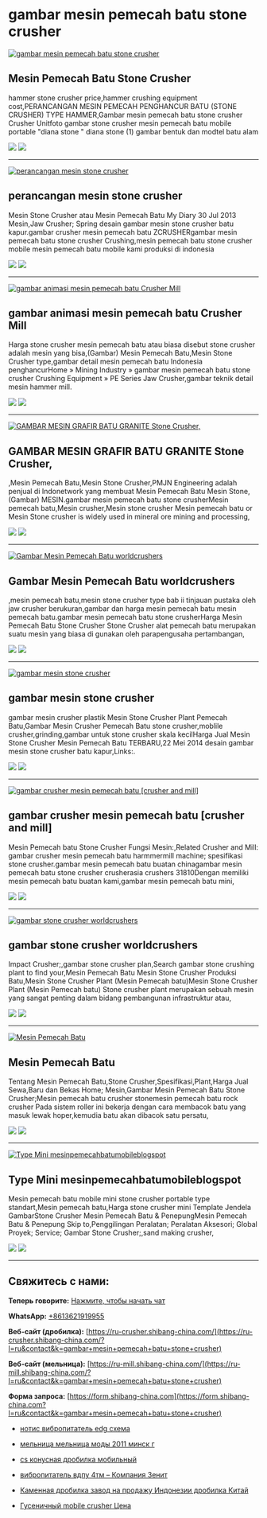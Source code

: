 # gambar mesin pemecah batu stone crusher

<a href="https://swt.shibang-china.com/?l=ru&img&k=gambar+mesin+pemecah+batu+stone+crusher" target="_blank">![gambar mesin pemecah batu stone crusher](http://static.shibang-china.com/all-800x300/1488.jpg)</a>

## Mesin Pemecah Batu Stone Crusher
hammer stone crusher price,hammer crushing equipment cost,PERANCANGAN MESIN PEMECAH PENGHANCUR BATU (STONE CRUSHER) TYPE HAMMER,Gambar mesin pemecah batu stone crusher Crusher Unitfoto gambar stone crusher mesin pemecah batu mobile portable "diana stone " diana stone (1) gambar bentuk dan modtel batu alam


<a href="https://whatsapp.shibangsoft.com/WhatsApp.php" target="_blank" title="WhatsApp">![](http://static.shibang-china.com/icon/whatsapp.png)</a> <a href="https://swt.shibang-china.com/?l=ru&icon&k=gambar+mesin+pemecah+batu+stone+crusher" target="_blank">![](http://static.shibang-china.com/icon/chat-ru.png)</a>

---

<a href="https://swt.shibang-china.com/?l=ru&img&k=gambar+mesin+pemecah+batu+stone+crusher" target="_blank">![perancangan mesin stone crusher](http://static.shibang-china.com/all-800x300/43.jpg)</a>

## perancangan mesin stone crusher
Mesin Stone Crusher atau Mesin Pemecah Batu My Diary 30 Jul 2013 Mesin,Jaw Crusher; Spring desain gambar mesin stone crusher batu kapur.gambar crusher mesin pemecah batu ZCRUSHERgambar mesin pemecah batu stone crusher Crushing,mesin pemecah batu stone crusher mobile mesin pemecah batu mobile kami produksi di indonesia


<a href="https://whatsapp.shibangsoft.com/WhatsApp.php" target="_blank" title="WhatsApp">![](http://static.shibang-china.com/icon/whatsapp.png)</a> <a href="https://swt.shibang-china.com/?l=ru&icon&k=gambar+mesin+pemecah+batu+stone+crusher" target="_blank">![](http://static.shibang-china.com/icon/chat-ru.png)</a>

---

<a href="https://swt.shibang-china.com/?l=ru&img&k=gambar+mesin+pemecah+batu+stone+crusher" target="_blank">![gambar animasi mesin pemecah batu Crusher Mill](http://static.shibang-china.com/all-800x300/1293.jpg)</a>

## gambar animasi mesin pemecah batu Crusher Mill
Harga stone crusher mesin pemecah batu atau biasa disebut stone crusher adalah mesin yang bisa,(Gambar) Mesin Pemecah Batu,Mesin Stone Crusher type,gambar detail mesin pemecah batu Indonesia penghancurHome » Mining Industry » gambar mesin pemecah batu stone crusher Crushing Equipment » PE Series Jaw Crusher,gambar teknik detail mesin hammer mill.


<a href="https://whatsapp.shibangsoft.com/WhatsApp.php" target="_blank" title="WhatsApp">![](http://static.shibang-china.com/icon/whatsapp.png)</a> <a href="https://swt.shibang-china.com/?l=ru&icon&k=gambar+mesin+pemecah+batu+stone+crusher" target="_blank">![](http://static.shibang-china.com/icon/chat-ru.png)</a>

---

<a href="https://swt.shibang-china.com/?l=ru&img&k=gambar+mesin+pemecah+batu+stone+crusher" target="_blank">![GAMBAR MESIN GRAFIR BATU GRANITE Stone Crusher,](http://static.shibang-china.com/all-800x300/583.jpg)</a>

## GAMBAR MESIN GRAFIR BATU GRANITE Stone Crusher,
,Mesin Pemecah Batu,Mesin Stone Crusher,PMJN Engineering adalah penjual di Indonetwork yang membuat Mesin Pemecah Batu Mesin Stone,(Gambar) MESIN.gambar mesin pemecah batu stone crusherMesin pemecah batu,Mesin crusher,Mesin stone crusher Mesin pemecah batu or Mesin Stone crusher is widely used in mineral ore mining and processing,


<a href="https://whatsapp.shibangsoft.com/WhatsApp.php" target="_blank" title="WhatsApp">![](http://static.shibang-china.com/icon/whatsapp.png)</a> <a href="https://swt.shibang-china.com/?l=ru&icon&k=gambar+mesin+pemecah+batu+stone+crusher" target="_blank">![](http://static.shibang-china.com/icon/chat-ru.png)</a>

---

<a href="https://swt.shibang-china.com/?l=ru&img&k=gambar+mesin+pemecah+batu+stone+crusher" target="_blank">![Gambar Mesin Pemecah Batu worldcrushers](http://static.shibang-china.com/all-800x300/810.jpg)</a>

## Gambar Mesin Pemecah Batu worldcrushers
,mesin pemecah batu,mesin stone crusher type bab ii tinjauan pustaka oleh jaw crusher berukuran,gambar dan harga mesin pemecah batu mesin pemecah batu.gambar mesin pemecah batu stone crusherHarga Mesin Pemecah Batu Stone Crusher Stone Crusher alat pemecah batu merupakan suatu mesin yang biasa di gunakan oleh parapengusaha pertambangan,


<a href="https://whatsapp.shibangsoft.com/WhatsApp.php" target="_blank" title="WhatsApp">![](http://static.shibang-china.com/icon/whatsapp.png)</a> <a href="https://swt.shibang-china.com/?l=ru&icon&k=gambar+mesin+pemecah+batu+stone+crusher" target="_blank">![](http://static.shibang-china.com/icon/chat-ru.png)</a>

---

<a href="https://swt.shibang-china.com/?l=ru&img&k=gambar+mesin+pemecah+batu+stone+crusher" target="_blank">![gambar mesin stone crusher](http://static.shibang-china.com/all-800x300/115.jpg)</a>

## gambar mesin stone crusher
gambar mesin crusher plastik Mesin Stone Crusher Plant Pemecah Batu,Gambar Mesin Crusher Pemecah Batu stone crusher,moblile crusher,grinding,gambar untuk stone crusher skala kecilHarga Jual Mesin Stone Crusher Mesin Pemecah Batu TERBARU,22 Mei 2014 desain gambar mesin stone crusher batu kapur,Links:.


<a href="https://whatsapp.shibangsoft.com/WhatsApp.php" target="_blank" title="WhatsApp">![](http://static.shibang-china.com/icon/whatsapp.png)</a> <a href="https://swt.shibang-china.com/?l=ru&icon&k=gambar+mesin+pemecah+batu+stone+crusher" target="_blank">![](http://static.shibang-china.com/icon/chat-ru.png)</a>

---

<a href="https://swt.shibang-china.com/?l=ru&img&k=gambar+mesin+pemecah+batu+stone+crusher" target="_blank">![gambar crusher mesin pemecah batu [crusher and mill]](http://static.shibang-china.com/all-800x300/1109.jpg)</a>

## gambar crusher mesin pemecah batu [crusher and mill]
Mesin Pemecah batu Stone Crusher Fungsi Mesin:,Related Crusher and Mill: gambar crusher mesin pemecah batu harmmermill machine; spesifikasi stone crusher.gambar mesin pemecah batu buatan chinagambar mesin pemecah batu stone crusher crusherasia crushers 31810Dengan memiliki mesin pemecah batu buatan kami,gambar mesin pemecah batu mini,


<a href="https://whatsapp.shibangsoft.com/WhatsApp.php" target="_blank" title="WhatsApp">![](http://static.shibang-china.com/icon/whatsapp.png)</a> <a href="https://swt.shibang-china.com/?l=ru&icon&k=gambar+mesin+pemecah+batu+stone+crusher" target="_blank">![](http://static.shibang-china.com/icon/chat-ru.png)</a>

---

<a href="https://swt.shibang-china.com/?l=ru&img&k=gambar+mesin+pemecah+batu+stone+crusher" target="_blank">![gambar stone crusher worldcrushers](http://static.shibang-china.com/all-800x300/148.jpg)</a>

## gambar stone crusher worldcrushers
Impact Crusher;,gambar stone crusher plan,Search gambar stone crushing plant to find your,Mesin Pemecah Batu Mesin Stone Crusher Produksi Batu,Mesin Stone Crusher Plant (Mesin Pemecah batu)Mesin Stone Crusher Plant (Mesin Pemecah batu) Stone crusher plant merupakan sebuah mesin yang sangat penting dalam bidang pembangunan infrastruktur atau,


<a href="https://whatsapp.shibangsoft.com/WhatsApp.php" target="_blank" title="WhatsApp">![](http://static.shibang-china.com/icon/whatsapp.png)</a> <a href="https://swt.shibang-china.com/?l=ru&icon&k=gambar+mesin+pemecah+batu+stone+crusher" target="_blank">![](http://static.shibang-china.com/icon/chat-ru.png)</a>

---

<a href="https://swt.shibang-china.com/?l=ru&img&k=gambar+mesin+pemecah+batu+stone+crusher" target="_blank">![Mesin Pemecah Batu](http://static.shibang-china.com/all-800x300/291.jpg)</a>

## Mesin Pemecah Batu
Tentang Mesin Pemecah Batu,Stone Crusher,Spesifikasi,Plant,Harga Jual Sewa,Baru dan Bekas Home; Mesin,Gambar Mesin Pemecah Batu Stone Crusher;Mesin pemecah batu crusher stonemesin pemecah batu rock crusher Pada sistem roller ini bekerja dengan cara membacok batu yang masuk lewak hoper,kemudia batu akan dibacok satu persatu,


<a href="https://whatsapp.shibangsoft.com/WhatsApp.php" target="_blank" title="WhatsApp">![](http://static.shibang-china.com/icon/whatsapp.png)</a> <a href="https://swt.shibang-china.com/?l=ru&icon&k=gambar+mesin+pemecah+batu+stone+crusher" target="_blank">![](http://static.shibang-china.com/icon/chat-ru.png)</a>

---

<a href="https://swt.shibang-china.com/?l=ru&img&k=gambar+mesin+pemecah+batu+stone+crusher" target="_blank">![Type Mini mesinpemecahbatumobileblogspot](http://static.shibang-china.com/all-800x300/1418.jpg)</a>

## Type Mini mesinpemecahbatumobileblogspot
Mesin pemecah batu mobile mini stone crusher portable type standart,Mesin pemecah batu,Harga stone crusher mini Template Jendela GambarStone Crusher Mesin Pemecah Batu & PenepungMesin Pemecah Batu & Penepung Skip to,Penggilingan Peralatan; Peralatan Aksesori; Global Proyek; Service; Gambar Stone Crusher;,sand making crusher,


<a href="https://whatsapp.shibangsoft.com/WhatsApp.php" target="_blank" title="WhatsApp">![](http://static.shibang-china.com/icon/whatsapp.png)</a> <a href="https://swt.shibang-china.com/?l=ru&icon&k=gambar+mesin+pemecah+batu+stone+crusher" target="_blank">![](http://static.shibang-china.com/icon/chat-ru.png)</a>

---
## Свяжитесь с нами:

**Теперь говорите:** [Нажмите, чтобы начать чат](https://swt.shibang-china.com?l=ru&contact&k=gambar+mesin+pemecah+batu+stone+crusher)

**WhatsApp:**  [+8613621919955](https://whatsapp.shibangsoft.com/WhatsApp.php)

**Веб-сайт (дробилка):** [https://ru-crusher.shibang-china.com/](https://ru-crusher.shibang-china.com/?l=ru&contact&k=gambar+mesin+pemecah+batu+stone+crusher)

**Веб-сайт (мельница):** [https://ru-mill.shibang-china.com/](https://ru-mill.shibang-china.com/?l=ru&contact&k=gambar+mesin+pemecah+batu+stone+crusher)

**Форма запроса:** [https://form.shibang-china.com](https://form.shibang-china.com?l=ru&contact&k=gambar+mesin+pemecah+batu+stone+crusher)

* [нотис вибропитатель edg схема](../91/%D0%BD%D0%BE%D1%82%D0%B8%D1%81%20%D0%B2%D0%B8%D0%B1%D1%80%D0%BE%D0%BF%D0%B8%D1%82%D0%B0%D1%82%D0%B5%D0%BB%D1%8C%20edg%20%D1%81%D1%85%D0%B5%D0%BC%D0%B0.md)

* [мельница мельница моды 2011 минск г](../105/%D0%BC%D0%B5%D0%BB%D1%8C%D0%BD%D0%B8%D1%86%D0%B0%20%D0%BC%D0%B5%D0%BB%D1%8C%D0%BD%D0%B8%D1%86%D0%B0%20%D0%BC%D0%BE%D0%B4%D1%8B%202011%20%D0%BC%D0%B8%D0%BD%D1%81%D0%BA%20%D0%B3.md)

* [cs конусная дробилка мобильный](../92/cs%20%D0%BA%D0%BE%D0%BD%D1%83%D1%81%D0%BD%D0%B0%D1%8F%20%D0%B4%D1%80%D0%BE%D0%B1%D0%B8%D0%BB%D0%BA%D0%B0%20%D0%BC%D0%BE%D0%B1%D0%B8%D0%BB%D1%8C%D0%BD%D1%8B%D0%B9.md)

* [вибропитатель вдпу 4тм – Компания Зенит](../96/%D0%B2%D0%B8%D0%B1%D1%80%D0%BE%D0%BF%D0%B8%D1%82%D0%B0%D1%82%D0%B5%D0%BB%D1%8C%20%D0%B2%D0%B4%D0%BF%D1%83%204%D1%82%D0%BC%20%E2%80%93%20%D0%9A%D0%BE%D0%BC%D0%BF%D0%B0%D0%BD%D0%B8%D1%8F%20%D0%97%D0%B5%D0%BD%D0%B8%D1%82.md)

* [Каменная дробилка завод на продажу Индонезии дробилка Китай](../92/%D0%9A%D0%B0%D0%BC%D0%B5%D0%BD%D0%BD%D0%B0%D1%8F%20%D0%B4%D1%80%D0%BE%D0%B1%D0%B8%D0%BB%D0%BA%D0%B0%20%D0%B7%D0%B0%D0%B2%D0%BE%D0%B4%20%D0%BD%D0%B0%20%D0%BF%D1%80%D0%BE%D0%B4%D0%B0%D0%B6%D1%83%20%D0%98%D0%BD%D0%B4%D0%BE%D0%BD%D0%B5%D0%B7%D0%B8%D0%B8%20%D0%B4%D1%80%D0%BE%D0%B1%D0%B8%D0%BB%D0%BA%D0%B0%20%D0%9A%D0%B8%D1%82%D0%B0%D0%B9.md)

* [Гусеничный mobile crusher Цена](../105/%D0%93%D1%83%D1%81%D0%B5%D0%BD%D0%B8%D1%87%D0%BD%D1%8B%D0%B9%20mobile%20crusher%20%D0%A6%D0%B5%D0%BD%D0%B0.md)